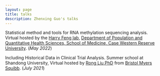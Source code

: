 ```yaml
---
layout: page
title: talks
description: Zhenxing Guo's talks
---
```


Statistical method and tools for RNA methylation sequencing analysis. Virtual hosted by the [Harry Feng lab](https://hfenglab.org/),
[Department of Population and Quantitative Health Sciences, School of
Medicine, Case Western Reserve University](https://case.edu/medicine/pqhs/). (_May 2022_)

Including Historical Data in Clinical Trial Analysis. Summer school at Shandong University, Virtual hosted by [Rong Liu,PhD](https://www.linkedin.com/in/rong-liu-2a19305/) from [Bristol Myers Squibb](https://www.bms.com/). (_July 2021_)

